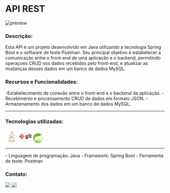 # API REST

![preview](./images/tela.png)

### Descrição:
Esta API é um projeto desenvolvido em Java utilizando a tecnologia Spring Boot e o software de teste Postman. Seu principal objetivo é estabelecer a comunicação entre o front-end de uma aplicação e o backend, permitindo operaçoes CRUD nos dados recebidos pelo front-end, e atualizar as mudanças desses dados em um banco de dados MySQL.

### Recursos e Funcionalidades:
-Estabelecimento de conexão entre o front-end e o backend da aplicação.
-Recebimento e processamento CRUD de dados em formato JSON.
-Armazenamento dos dados em um banco de dados MySQL.

<hr>

### Tecnologias utilizadas:
<code><img widht="30" height="40" src="https://raw.githubusercontent.com/github/explore/80688e429a7d4ef2fca1e82350fe8e3517d3494d/topics/java/java.png"></code>
<code><img widht="30" height="40" src="https://raw.githubusercontent.com/github/explore/80688e429a7d4ef2fca1e82350fe8e3517d3494d/topics/git/git.png"></code>
<code><img width="30" height="30" src="https://raw.githubusercontent.com/devicons/devicon/master/icons/spring/spring-original.svg"></code>

<hr>
 - Linguagem de programação: Java
 - Framework: Spring Boot
 - Ferramenta de teste: Postman

### Contato:

 <div> 
  <a href = "mailto:jonathandscoutinho@gmail.com">
  <img src="https://img.shields.io/badge/-Gmail-%23333?style=for-the-badge&logo=gmail&logoColor=white" target="_blank"></a>
  <a href="https://www.linkedin.com/in/jonathandscoutinho/" target="_blank">
  <img src="https://img.shields.io/badge/-LinkedIn-%230077B5?style=for-the-badge&logo=linkedin&logoColor=white" target="_blank"></a>  
  </div>
